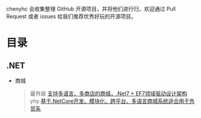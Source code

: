 
chenyhc 会收集整理 GitHub 开源项目，并将他们进行归，欢迎通过 Pull Request 或者 issues 给我们推荐优秀好玩的开源项目。
# 目录
## .NET
- 商城
    > 最外层
    > [支持多语言、多商店的商城，.Net7 + EF7领域驱动设计架构](https://github.com/smartstore/Smartstore)
    yhy
    > [基于.NetCore开发、模块化、跨平台、多语言商城系统适合用于外贸系](https://github.com/simplcommerce/SimplCommerce)
